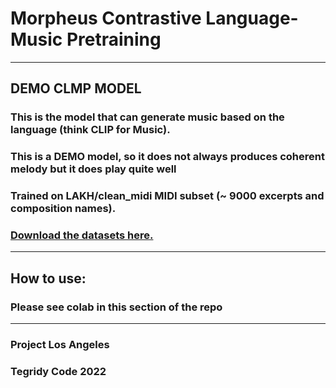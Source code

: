 # Morpheus Contrastive Language-Music Pretraining

***

## DEMO CLMP MODEL

### This is the model that can generate music based on the language (think CLIP for Music).

### This is a DEMO model, so it does not always produces coherent melody but it does play quite well

### Trained on LAKH/clean_midi MIDI subset (~ 9000 excerpts and composition names). 
### [Download the datasets here.](https://github.com/asigalov61/Tegridy-MIDI-Dataset/tree/master/CLMP)

***

## How to use:
### Please see colab in this section of the repo

***

### Project Los Angeles

### Tegridy Code 2022
